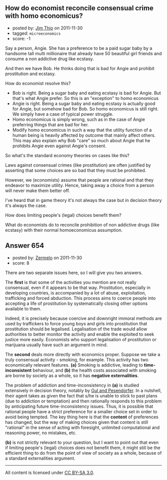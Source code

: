 ## How do economist reconcile consensual crime with homo economicus?

- posted by: [Jim Thio](https://stackexchange.com/users/-1/432-jim-thio) on 2011-11-30
- tagged: `microeconomics`
- score: -1

Say a person, Angie. She has a preference to be a paid sugar baby by a handsome tall multi millionaire that already have 50 beautiful girl friends and consume a non addictive drug like ecstasy.

And then we have Bob. He thinks doing that is bad for Angie and prohibit prostitution and ecstasy.

How do economist resolve this?

 - Bob is right. Being a sugar baby and eating ecstasy is bad for Angie.
   But that's what Angie prefer. So this is an "exception" to homo
   economicus
 - Angie is right. Being a sugar baby and eating ecstasy is
   actually good for Angie, but somehow bad for Bob. So homo economicus
   is still right. We simply have a case of typical power struggle.
 - Homo economicus is simply wrong, such as in the case of Angie preferring
   things that are bad for her.
 - Modify homo economicus in such a way that the utility function of a human being is heavily affected by outcome that mainly affect others. This may also explain why Bob
   "care" so much about Angie that he prohibits Angie even against
   Angie's consent.

So what's the standard economy theories on cases like this?

Laws against consensual crimes (like prostitution) are often justified by asserting that some choices are so bad that they must be prohibited.

However, we (economists) assume that people are rational and that they endeavor to maximize utility.  Hence, taking away a choice from a person will never make them better off.

I've heard that in game theory it's not always the case but in decision theory it's always the case.

How does limiting people's (legal) choices benefit them?

What do economists do to reconcile prohibition of non addictive drugs (like ecstasy) with their normal homoeconomicus assumption.





## Answer 654

- posted by: [Zermelo](https://stackexchange.com/users/-1/68-zermelo) on 2011-11-30
- score: 8

There are two separate issues here, so I will give you two answers.

The **first** is that some of the activities you mention are not really consensual, even if it appears to be that way. Prostitution, especially in developing countries, is accompanied by a lot of abuse, exploitation, trafficking and forced abduction. This process aims to coerce people into accepting a life of prostitution by systematically closing other options available to them.

Indeed, it is precisely because coercive and downright immoral methods are used by traffickers to force young boys and girls into prostitution that prostitution should be legalised. Legalisation of the trade would allow authorities to better monitor the activity and enable the exploited to seek justice more easily. Economists who support legalisation of prostitution or marijuana usually have such an argument in mind.

The **second** deals more directly with economics proper. Suppose we take a truly consensual activity - smoking, for example. This activity has two economically relevant features. **(a)** Smoking is addictive, leading to **time-inconsistent** behaviour, and **(b)** the health costs associated with smoking are borne by society as a whole, so it has **negative externalities**.

The problem of addiction and time-inconsistency in **(a)** is studied extensively in decision theory, notably by [Gul and Pesendorfer](http://onlinelibrary.wiley.com/doi/10.1111/1468-0262.00252/full). In a nutshell, their agent takes as given the fact that s/he is unable to stick to past plans (due to addiction or temptation) and then rationally responds to this problem by anticipating future time-inconsistency issues. Thus, it is possible that rational people have a strict preference for a smaller choice set in order to avoid being tempted. The key thing here is that the **content** of preferences has changed, but the way of making choices given that content is still "rational" in the sense of acting with foresight, unlimited computational and reasoning power, no mistakes, etc.

**(b)** is not strictly relevant to your question, but I want to point out that even if limiting people's (legal) choices does not benefit them, it might still be the efficient thing to do from the point of view of society as a whole, because of a standard externalities argument.



---

All content is licensed under [CC BY-SA 3.0](https://creativecommons.org/licenses/by-sa/3.0/).
